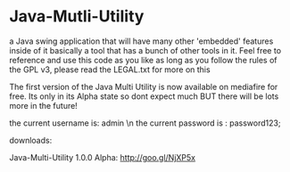 Java-Mutli-Utility
==================
a Java swing application that will have many other 'embedded' features inside of it basically a tool that has 
a bunch of other tools in it. Feel free to reference and use this code as you like
as long as you follow the rules of the GPL v3, please read the LEGAL.txt for more on this

The first version of the Java Multi Utility is now available on mediafire for free. Its only in its Alpha state so dont expect much BUT there will be lots more in the future!

the current username is: admin \n
the current password is : password123;

downloads:

Java-Multi-Utility 1.0.0 Alpha: http://goo.gl/NjXP5x

